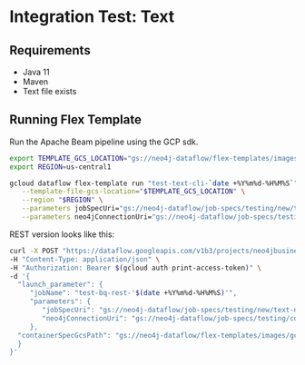 #  Integration Test: Text

## Requirements
* Java 11
* Maven
* Text file exists

## Running Flex Template

Run the Apache Beam pipeline using the GCP sdk.

 ```sh
export TEMPLATE_GCS_LOCATION="gs://neo4j-dataflow/flex-templates/images/gcp-to-neo4j-image-spec.json"
export REGION=us-central1
 
gcloud dataflow flex-template run "test-text-cli-`date +%Y%m%d-%H%M%S`" \
    --template-file-gcs-location="$TEMPLATE_GCS_LOCATION" \
    --region "$REGION" \
    --parameters jobSpecUri="gs://neo4j-dataflow/job-specs/testing/new/text-northwind-jobspec.json" \
    --parameters neo4jConnectionUri="gs://neo4j-dataflow/job-specs/testing/common/auradb-free-connection.json"
 ```
REST version looks like this:

 ```sh
curl -X POST "https://dataflow.googleapis.com/v1b3/projects/neo4jbusinessdev/locations/us-central1/flexTemplates:launch" \
-H "Content-Type: application/json" \
-H "Authorization: Bearer $(gcloud auth print-access-token)" \
-d '{
   "launch_parameter": {
      "jobName": "test-bq-rest-'$(date +%Y%m%d-%H%M%S)'",
      "parameters": {
         "jobSpecUri": "gs://neo4j-dataflow/job-specs/testing/new/text-northwind-jobspec.json",
         "neo4jConnectionUri": "gs://neo4j-dataflow/job-specs/testing/common/auradb-free-connection.json"
      },
   "containerSpecGcsPath": "gs://neo4j-dataflow/flex-templates/images/gcp-to-neo4j-image-spec.json"
   }
}'
 ```